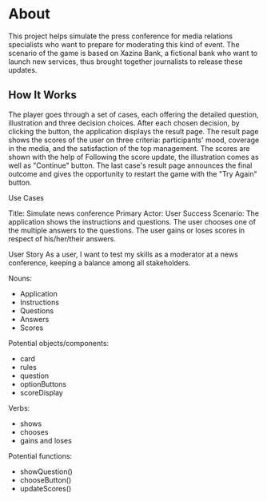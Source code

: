 # About

This project helps simulate the press conference for media relations specialists who want to prepare for moderating this kind of event. The scenario of the game is based on Xazina Bank, a fictional bank who want to launch new services, thus brought together journalists to release these updates.      

## How It Works

The player goes through a set of cases, each offering the detailed question, illustration and three decision choices. After each chosen decision, by clicking the button, the application displays the result page. The result page shows the scores of the user on three criteria: participants' mood, coverage in the media, and the satisfaction of the top management. The scores are shown with the help of  Following the score update, the illustration comes as well as "Continue" button. The last case's result page announces the final outcome and gives the opportunity to restart the game with the "Try Again" button.   


Use Cases

Title: Simulate news conference
Primary Actor: User
Success Scenario: The application shows the instructions and questions. 
The user chooses one of the multiple answers to the questions. The user gains or loses scores in respect of his/her/their answers. 


User Story
As a user, I want to test my skills as a moderator at a news conference, keeping a balance among all stakeholders. 

Nouns:
- Application
- Instructions
- Questions
- Answers
- Scores


Potential objects/components:
- card
- rules
- question
- optionButtons
- scoreDisplay

Verbs:
- shows
- chooses
- gains and loses

Potential functions:
- showQuestion()
- chooseButton()
- updateScores()














